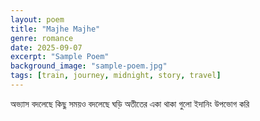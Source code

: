 ```yaml
---
layout: poem
title: "Majhe Majhe"
genre: romance
date: 2025-09-07
excerpt: "Sample Poem"
background_image: "sample-poem.jpg" 
tags: [train, journey, midnight, story, travel]
---
```



অভ্যাস বদলেছে কিছু
সময়ও বদলেছে ঘড়ি
অতীতের একা থাকা গুলো
ইদানিং উপভোগ করি